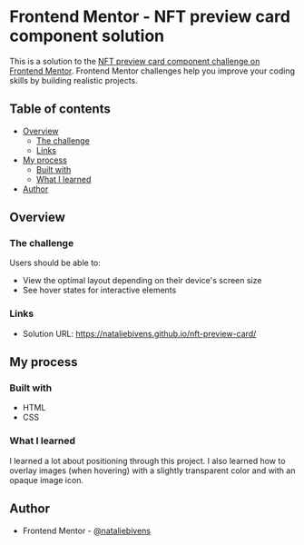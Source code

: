 # Frontend Mentor - NFT preview card component solution

This is a solution to the [NFT preview card component challenge on Frontend Mentor](https://www.frontendmentor.io/challenges/nft-preview-card-component-SbdUL_w0U). Frontend Mentor challenges help you improve your coding skills by building realistic projects. 

## Table of contents

- [Overview](#overview)
  - [The challenge](#the-challenge)
  - [Links](#links)
- [My process](#my-process)
  - [Built with](#built-with)
  - [What I learned](#what-i-learned)
- [Author](#author)

## Overview

### The challenge

Users should be able to:

- View the optimal layout depending on their device's screen size
- See hover states for interactive elements

### Links

- Solution URL: https://nataliebivens.github.io/nft-preview-card/

## My process

### Built with

- HTML
- CSS

### What I learned

I learned a lot about positioning through this project. I also learned how to 
overlay images (when hovering) with a slightly transparent color and with an opaque image icon. 

## Author

- Frontend Mentor - [@nataliebivens](https://www.frontendmentor.io/profile/nataliebivens)
